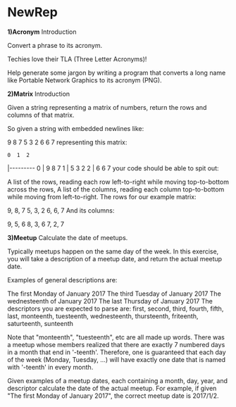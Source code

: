 # NewRep
**1)Acronym**
Introduction

Convert a phrase to its acronym.

Techies love their TLA (Three Letter Acronyms)!

Help generate some jargon by writing a program that converts a long name like Portable Network Graphics to its acronym (PNG).



**2)Matrix**
Introduction

Given a string representing a matrix of numbers, return the rows and columns of that matrix.

So given a string with embedded newlines like:

9 8 7
5 3 2
6 6 7
representing this matrix:

    0  1  2
  |---------
0 | 9  8  7
1 | 5  3  2
2 | 6  6  7
your code should be able to spit out:

A list of the rows, reading each row left-to-right while moving top-to-bottom across the rows,
A list of the columns, reading each column top-to-bottom while moving from left-to-right.
The rows for our example matrix:

9, 8, 7
5, 3, 2
6, 6, 7
And its columns:

9, 5, 6
8, 3, 6
7, 2, 7

**3)Meetup**
Calculate the date of meetups.

Typically meetups happen on the same day of the week. In this exercise, you will take a description of a meetup date, and return the actual meetup date.

Examples of general descriptions are:

The first Monday of January 2017
The third Tuesday of January 2017
The wednesteenth of January 2017
The last Thursday of January 2017
The descriptors you are expected to parse are: first, second, third, fourth, fifth, last, monteenth, tuesteenth, wednesteenth, thursteenth, friteenth, saturteenth, sunteenth

Note that "monteenth", "tuesteenth", etc are all made up words. There was a meetup whose members realized that there are exactly 7 numbered days in a month that end in '-teenth'. Therefore, one is guaranteed that each day of the week (Monday, Tuesday, ...) will have exactly one date that is named with '-teenth' in every month.

Given examples of a meetup dates, each containing a month, day, year, and descriptor calculate the date of the actual meetup. For example, if given "The first Monday of January 2017", the correct meetup date is 2017/1/2.

